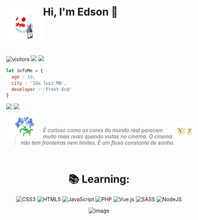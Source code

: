 <img align="left" alt="GIF" height="100px" width="100px" src="./Axj8ig7.gif" /> Hi, I'm Edson 🫴
==============
<br />
<br />
<br />
<br />


![visitors](https://visitor-badge.glitch.me/badge?page_id=eddev000&left_color=purple&right_color=red) 
[![](https://img.shields.io/github/followers/eddev000?label=Follow&style=social)](https://github.com/eddev000)
![](https://img.shields.io/github/watchers/eddev000/eddev000?label=Watch)


```js
let infoMe = {
  age : 19,
  city : 'São luiz MA',
  developer : 'Front-End'
}
```

[![](https://img.shields.io/badge/Letterboxd-00D735.svg?style=for-the-badge&logo=Letterboxd&logoColor=white)](https://letterboxd.com/Mayber/)
[![](https://img.shields.io/badge/WhatsApp-25D366.svg?style=for-the-badge&logo=WhatsApp&logoColor=white)](https://wa.me/5598985015011?text=HI)

<img align="left" alt="GIF"  width="100px" src="./flor.gif" /><br/>
<img align="right" alt="GIF" height="40px" width="40px" src="./butterfly.gif" />
> <i> É curioso como as cores do mundo real parecem muito mais reais quando vistas no cinema. O cinema não tem fronteiras nem limites. É um fluxo constante de sonho.</i>
<br/>

<div align="center">
<h1>📚 Learning:</h1>

![CSS3](https://img.shields.io/badge/css3-%231572B6.svg?style=for-the-badge&logo=css3&logoColor=white) ![HTML5](https://img.shields.io/badge/html5-%23E34F26.svg?style=for-the-badge&logo=html5&logoColor=white) ![JavaScript](https://img.shields.io/badge/javascript-%23323330.svg?style=for-the-badge&logo=javascript&logoColor=%23F7DF1E) ![PHP](https://img.shields.io/badge/php-%23777BB4.svg?style=for-the-badge&logo=php&logoColor=white) ![Vue.js](https://img.shields.io/badge/vuejs-%2335495e.svg?style=for-the-badge&logo=vuedotjs&logoColor=%234FC08D) ![SASS](https://img.shields.io/badge/SASS-hotpink.svg?style=for-the-badge&logo=SASS&logoColor=white) ![NodeJS](https://img.shields.io/badge/node.js-6DA55F?style=for-the-badge&logo=node.js&logoColor=white)

![image](https://github-readme-stats.vercel.app/api/top-langs/?username=eddev000&hide=html&layout=compact=true&theme=radical)
</div>
<div align="center">
</div>

